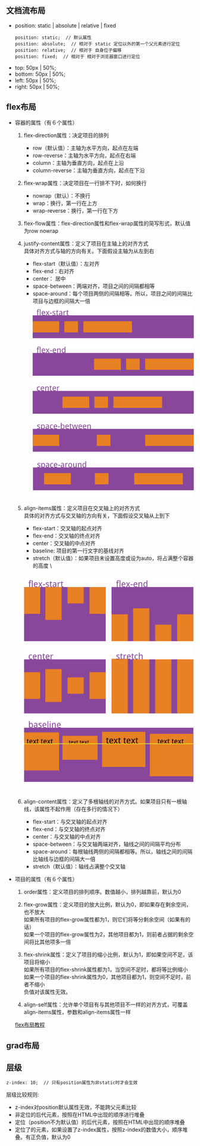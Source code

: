 ## 文档流布局
- position: static | absolute | relative | fixed
  ```
  position: static;  // 默认属性
  position: absolute;  // 相对于 static 定位以外的第一个父元素进行定位
  position: relative;  // 相对于 自身位子偏移
  position: fixed;  // 相对于 相对于浏览器窗口进行定位
  ```
- top: 50px | 50%;
- bottom: 50px | 50%;
- left: 50px | 50%;
- right: 50px | 50%;

## flex布局  
- 容器的属性（有６个属性） 
	1. flex-direction属性：决定项目的排列  
		- row（默认值）：主轴为水平方向，起点在左端  
		- row-reverse：主轴为水平方向，起点在右端  
		- column：主轴为垂直方向，起点在上沿  
		- column-reverse：主轴为垂直方向，起点在下沿  
	2. flex-wrap属性：决定项目在一行排不下时，如何换行  
		- nowrap（默认）：不换行  
		- wrap：换行，第一行在上方  
		- wrap-reverse：换行，第一行在下方  

	3. flex-flow属性：flex-direction属性和flex-wrap属性的简写形式，默认值为row nowrap  

	4. justify-content属性：定义了项目在主轴上的对齐方式  
		 具体对齐方式与轴的方向有关。下面假设主轴为从左到右  
		- flex-start（默认值）：左对齐  
		- flex-end：右对齐  
		- center： 居中  
		- space-between：两端对齐，项目之间的间隔都相等  
		- space-around：每个项目两侧的间隔相等。所以，项目之间的间隔比项目与边框的间隔大一倍  
		![](./image/1.png)

	5. align-items属性：定义项目在交叉轴上的对齐方式  
		 具体的对齐方式与交叉轴的方向有关，下面假设交叉轴从上到下  
		- flex-start：交叉轴的起点对齐  
		- flex-end：交叉轴的终点对齐  
		- center：交叉轴的中点对齐  
		- baseline: 项目的第一行文字的基线对齐  
		- stretch（默认值）：如果项目未设置高度或设为auto，将占满整个容器的高度  \

		![](./image/2.png)

	6. align-content属性：定义了多根轴线的对齐方式。如果项目只有一根轴线，该属性不起作用（存在多行的情况下）  
		- flex-start：与交叉轴的起点对齐  
		- flex-end：与交叉轴的终点对齐  
		- center：与交叉轴的中点对齐  
		- space-between：与交叉轴两端对齐，轴线之间的间隔平均分布  
		- space-around：每根轴线两侧的间隔都相等。所以，轴线之间的间隔比轴线与边框的间隔大一倍  
		- stretch（默认值）：轴线占满整个交叉轴  
- 项目的属性（有６个属性）  
	1. order属性：定义项目的排列顺序。数值越小，排列越靠前，默认为0  

	2. flex-grow属性：定义项目的放大比例，默认为0，即如果存在剩余空间，也不放大  
		 如果所有项目的flex-grow属性都为1，则它们将等分剩余空间（如果有的话）  
		 如果一个项目的flex-grow属性为2，其他项目都为1，则前者占据的剩余空间将比其他项多一倍  

	3. flex-shrink属性：定义了项目的缩小比例，默认为1，即如果空间不足，该项目将缩小  
		 如果所有项目的flex-shrink属性都为1，当空间不足时，都将等比例缩小  
	   如果一个项目的flex-shrink属性为0，其他项目都为1，则空间不足时，前者不缩小  
		 负值对该属性无效。

	4. align-self属性：允许单个项目有与其他项目不一样的对齐方式，可覆盖align-items属性，参数和align-items属性一样

	[flex布局教程](http://www.ruanyifeng.com/blog/2015/07/flex-grammar.html)

## grad布局  

## 层级
```
z-index: 10;  // 只有position属性为非static时才会生效
```
层级比较规则:
- z-index对position默认属性无效，不能跨父元素比较
- 非定位的后代元素，按照在HTML中出现的顺序进行堆叠
- 定位（position不为默认值）的后代元素，按照在HTML中出现的顺序堆叠
- 定位了的元素，如果设置了z-index属性，按照z-index的数值大小，顺序堆叠。有正负值，默认为0